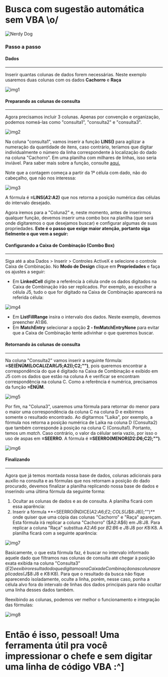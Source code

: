 
# Busca com sugestão automática sem VBA \o/

![Nerdy Dog](https://dogsaholic.com/wp-content/uploads/2018/08/nerdy-dog-with-a-laptop-810x515.png)

### Passo a passo

#### Dados


------------

Inserir quantas colunas de dados forem necessárias. Neste exemplo usaremos duas colunas com os dados **Cachorro** e **Raça**

![img1](https://i.imgur.com/4RmfHAb.jpg)

#### Preparando as colunas de consulta

------------
Agora precisamos incluir 3 colunas. Apenas por convenção e organização, podemos nomeá-las como "consulta1", "consulta2" e "consulta3".

![img2](https://i.imgur.com/7Si3MSM.jpg)


Na coluna "consulta1", vamos inserir a função **LINS()** para agilizar a numeração da quantidade de itens, caso contrário, teríamos que digitar individualmente o número da linha correspondente à localização do dado na coluna "Cachorro". Em uma planilha com milhares de linhas, isso seria inviável. Para saber mais sobre a função, consulte [aqui.](https://support.office.com/pt-br/article/lins-fun%C3%A7%C3%A3o-lins-b592593e-3fc2-47f2-bec1-bda493811597)

Note que a contagem começa a partir da 1ª célula com dado, não do cabeçalho, que não nos interessa:

![img3](https://i.imgur.com/rBR5iXA.jpg)

A fórmula é **=LINS($A$2:A2)** que nos retorna a posição numérica das células do intervalo desejado.

Agora iremos para a "Coluna2" e, neste momento, antes de inserirmos qualquer função, devemos inserir uma combo box na planilha (que será onde digitaremos o que desejamos buscar) e configurar algumas de suas propriedades. **Este é o passo que exige maior atenção, portanto siga fielmente o que vem a seguir:**

#### Configurando a Caixa de Combinação (Combo Box)

---

Siga até a aba Dados > Inserir > Controles ActiveX e selecione o controle Caixa de Combinação. No **Modo de Design** clique em **Propriedades** e faça os ajustes a seguir:
- Em **LinkedCell** digite a referência à célula onde os dados digitados na Caixa de Combinação irão ser replicados. Por exemplo, ao escolher a célula J5, tudo o que for digitado na Caixa de Combinação aparecerá na referida célula:

![img4](https://i.imgur.com/TW9rrmx.jpg)

- Em **ListFillRange** insira o intervalo dos dados. Neste exemplo, devemos preencher A1:B6.
- Em **MatchEntry** selecionar a opção **2 - fmMatchEntryNone** para evitar que a Caixa de Combinação tente adivinhar o que queremos buscar.

#### Retornando às colunas de consulta 

---

Na coluna "Consulta2" vamos inserir a seguinte fórmula: **=SE(ÉNÚM(LOCALIZAR($J$5;A2));C2;"")**, pois queremos encontrar a correspondência do que é digitado na Caixa de Combinação e exibido em J5 com os dados que estão na coluna A e verificar se encontram correspondência na coluna C. Como a referência é numérica, precisamos da função **=ÉNÚM**.

![img5](https://i.imgur.com/PKA9VYl.jpg)

Por fim, na "Coluna3", usaremos uma fórmula para retornar do menor para o maior uma correspondência da coluna C na coluna D e exibirmos somente o resultado encontrado. Ao digitarmos "Laika", por exemplo, a fórmula nos retorna a posição numérica de Laika na coluna D (Consulta2) que também corresponde à posição na coluna C (Consulta1). Portanto, temos um *match*. Caso contrário, o valor da célular seria vazio, por isso o uso de aspas em **=SEERRO**. A fórmula é **=SEERRO(MENOR($D$2:$D$6;C2);"")**.

![img6](https://i.imgur.com/EndkvpN.jpg)

#### Finalizando

---

Agora que já temos montada nossa base de dados, colunas adicionais para auxílio na consulta e as fórmulas que nos retornam a posição do dado procurado, devemos finalizar a planilha replicando nossa base de dados e inserindo uma última fórmula da seguinte forma:

1. Ocultar as colunas de dados e as de consulta. A planilha ficará com essa aparência:
2. Inserir a fórmula **=SEERRO(ÍNDICE($A$2:$A$6;$E2;COLS($J$8:J8));"")** onde quiser que uma cópia das colunas "Cachorro" e "Raça" apareçam. Esta fórmula irá replicar a coluna "Cachorro" ($A$2:$A$6) em $J$8:J8. Para replicar a coluna "Raça" substitua $A$2:$A$6 por $B$2:$B$6 e $J$8:J8 por $K$8:K8. A planilha ficará com a seguinte aparência:

![img7](https://i.imgur.com/8dTAlBv.jpg)

Basicamente, o que esta fórmula faz, é buscar no intervalo informado aquele dado que filtramos nas colunas de consulta até chegar à posição exata exibida na coluna "Consulta3" ($E2) e exibir o resultado do que digitamos na Caixa de Combinação nas colunas replicadas ($J$8:J8 e $K$8:K8). Para que o resultado da busca não fique aparecendo isoladamente, oculte a linha, porém, nesse caso, ponha a célula alvo fora do intervalo de linhas dos dados principais para não ocultar uma linha desses dados também.

Reexibindo as colunas, podemos ver melhor o funcionamento e integração das fórmulas:

![img8](https://i.imgur.com/MPJE13P.jpg)

# Então é isso, pessoal! Uma ferramenta útil pra você impressionar o chefe e sem digitar uma linha de código VBA :^]

